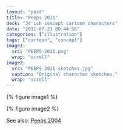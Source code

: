 ```yaml
---
layout: "post"
title: "Peeps 2011"
deck: "34'ish concept cartoon characters"
date: "2011-07-23 00:44:58"
categories: ["illustration"]
tags: ["cartoon", "concept"]
image1:
  src: "PEEPS-2011.png"
  wrap: "scroll"
image2:
  src: "PEEPS-2011-sketches.jpg"
  caption: "Original character sketches."
  wrap: "scroll"
---
```


{% figure image1 %}

{% figure image2 %}

See also: [Peeps 2004](#)
